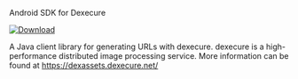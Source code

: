 Android SDK for Dexecure

[ ![Download](https://api.bintray.com/packages/dexecure/maven/android-sdk/images/download.svg?version=0.0.1) ](https://bintray.com/dexecure/maven/android-sdk/0.0.1/link)


A Java client library for generating URLs with dexecure. dexecure is a high-performance distributed image processing service. More information can be found at https://dexassets.dexecure.net/
